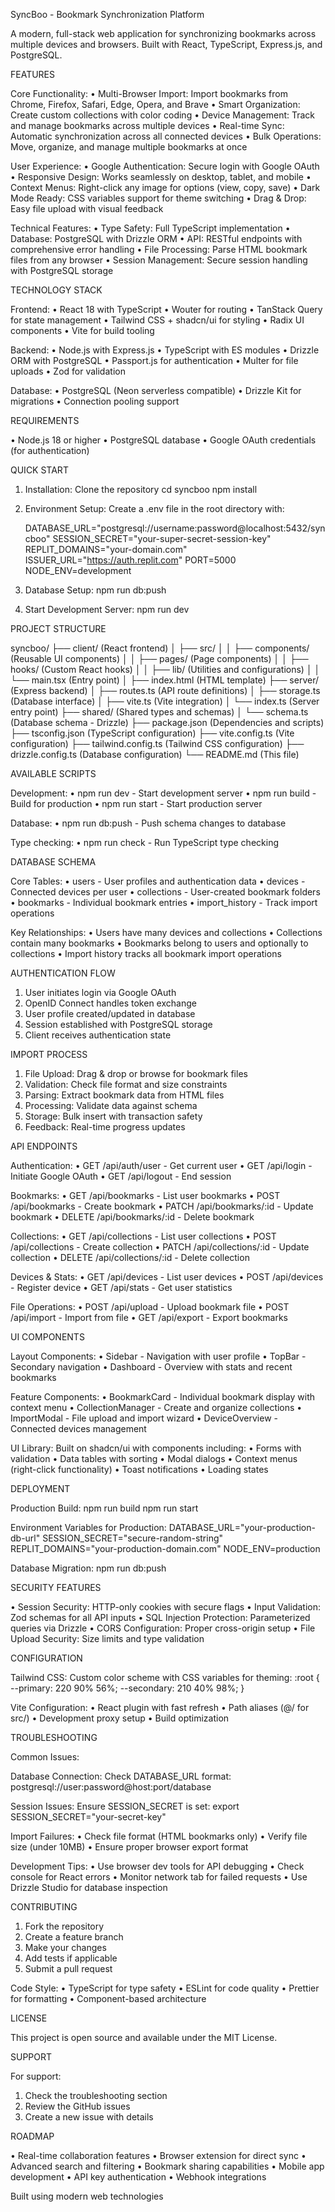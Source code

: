 SyncBoo - Bookmark Synchronization Platform

A modern, full-stack web application for synchronizing bookmarks across multiple devices and browsers. Built with React, TypeScript, Express.js, and PostgreSQL.

FEATURES

Core Functionality:
• Multi-Browser Import: Import bookmarks from Chrome, Firefox, Safari, Edge, Opera, and Brave
• Smart Organization: Create custom collections with color coding
• Device Management: Track and manage bookmarks across multiple devices
• Real-time Sync: Automatic synchronization across all connected devices
• Bulk Operations: Move, organize, and manage multiple bookmarks at once

User Experience:
• Google Authentication: Secure login with Google OAuth
• Responsive Design: Works seamlessly on desktop, tablet, and mobile
• Context Menus: Right-click any image for options (view, copy, save)
• Dark Mode Ready: CSS variables support for theme switching
• Drag & Drop: Easy file upload with visual feedback

Technical Features:
• Type Safety: Full TypeScript implementation
• Database: PostgreSQL with Drizzle ORM
• API: RESTful endpoints with comprehensive error handling
• File Processing: Parse HTML bookmark files from any browser
• Session Management: Secure session handling with PostgreSQL storage

TECHNOLOGY STACK

Frontend:
• React 18 with TypeScript
• Wouter for routing
• TanStack Query for state management
• Tailwind CSS + shadcn/ui for styling
• Radix UI components
• Vite for build tooling

Backend:
• Node.js with Express.js
• TypeScript with ES modules
• Drizzle ORM with PostgreSQL
• Passport.js for authentication
• Multer for file uploads
• Zod for validation

Database:
• PostgreSQL (Neon serverless compatible)
• Drizzle Kit for migrations
• Connection pooling support

REQUIREMENTS

• Node.js 18 or higher
• PostgreSQL database
• Google OAuth credentials (for authentication)

QUICK START

1. Installation:
   Clone the repository
   cd syncboo
   npm install

2. Environment Setup:
   Create a .env file in the root directory with:
   
   DATABASE_URL="postgresql://username:password@localhost:5432/syncboo"
   SESSION_SECRET="your-super-secret-session-key"
   REPLIT_DOMAINS="your-domain.com"
   ISSUER_URL="https://auth.replit.com"
   PORT=5000
   NODE_ENV=development

3. Database Setup:
   npm run db:push

4. Start Development Server:
   npm run dev

PROJECT STRUCTURE

syncboo/
├── client/                 (React frontend)
│   ├── src/
│   │   ├── components/    (Reusable UI components)
│   │   ├── pages/         (Page components)
│   │   ├── hooks/         (Custom React hooks)
│   │   ├── lib/           (Utilities and configurations)
│   │   └── main.tsx       (Entry point)
│   ├── index.html         (HTML template)
├── server/                (Express backend)
│   ├── routes.ts          (API route definitions)
│   ├── storage.ts         (Database interface)
│   ├── vite.ts            (Vite integration)
│   └── index.ts           (Server entry point)
├── shared/                (Shared types and schemas)
│   └── schema.ts          (Database schema - Drizzle)
├── package.json           (Dependencies and scripts)
├── tsconfig.json          (TypeScript configuration)
├── vite.config.ts         (Vite configuration)
├── tailwind.config.ts     (Tailwind CSS configuration)
├── drizzle.config.ts      (Database configuration)
└── README.md              (This file)

AVAILABLE SCRIPTS

Development:
• npm run dev - Start development server
• npm run build - Build for production
• npm run start - Start production server

Database:
• npm run db:push - Push schema changes to database

Type checking:
• npm run check - Run TypeScript type checking

DATABASE SCHEMA

Core Tables:
• users - User profiles and authentication data
• devices - Connected devices per user
• collections - User-created bookmark folders
• bookmarks - Individual bookmark entries
• import_history - Track import operations

Key Relationships:
• Users have many devices and collections
• Collections contain many bookmarks
• Bookmarks belong to users and optionally to collections
• Import history tracks all bookmark import operations

AUTHENTICATION FLOW

1. User initiates login via Google OAuth
2. OpenID Connect handles token exchange
3. User profile created/updated in database
4. Session established with PostgreSQL storage
5. Client receives authentication state

IMPORT PROCESS

1. File Upload: Drag & drop or browse for bookmark files
2. Validation: Check file format and size constraints
3. Parsing: Extract bookmark data from HTML files
4. Processing: Validate data against schema
5. Storage: Bulk insert with transaction safety
6. Feedback: Real-time progress updates

API ENDPOINTS

Authentication:
• GET /api/auth/user - Get current user
• GET /api/login - Initiate Google OAuth
• GET /api/logout - End session

Bookmarks:
• GET /api/bookmarks - List user bookmarks
• POST /api/bookmarks - Create bookmark
• PATCH /api/bookmarks/:id - Update bookmark
• DELETE /api/bookmarks/:id - Delete bookmark

Collections:
• GET /api/collections - List user collections
• POST /api/collections - Create collection
• PATCH /api/collections/:id - Update collection
• DELETE /api/collections/:id - Delete collection

Devices & Stats:
• GET /api/devices - List user devices
• POST /api/devices - Register device
• GET /api/stats - Get user statistics

File Operations:
• POST /api/upload - Upload bookmark file
• POST /api/import - Import from file
• GET /api/export - Export bookmarks

UI COMPONENTS

Layout Components:
• Sidebar - Navigation with user profile
• TopBar - Secondary navigation
• Dashboard - Overview with stats and recent bookmarks

Feature Components:
• BookmarkCard - Individual bookmark display with context menu
• CollectionManager - Create and organize collections
• ImportModal - File upload and import wizard
• DeviceOverview - Connected devices management

UI Library:
Built on shadcn/ui with components including:
• Forms with validation
• Data tables with sorting
• Modal dialogs
• Context menus (right-click functionality)
• Toast notifications
• Loading states

DEPLOYMENT

Production Build:
npm run build
npm run start

Environment Variables for Production:
DATABASE_URL="your-production-db-url"
SESSION_SECRET="secure-random-string"
REPLIT_DOMAINS="your-production-domain.com"
NODE_ENV=production

Database Migration:
npm run db:push

SECURITY FEATURES

• Session Security: HTTP-only cookies with secure flags
• Input Validation: Zod schemas for all API inputs
• SQL Injection Protection: Parameterized queries via Drizzle
• CORS Configuration: Proper cross-origin setup
• File Upload Security: Size limits and type validation

CONFIGURATION

Tailwind CSS:
Custom color scheme with CSS variables for theming:
:root {
  --primary: 220 90% 56%;
  --secondary: 210 40% 98%;
}

Vite Configuration:
• React plugin with fast refresh
• Path aliases (@/ for src/)
• Development proxy setup
• Build optimization

TROUBLESHOOTING

Common Issues:

Database Connection:
Check DATABASE_URL format: postgresql://user:password@host:port/database

Session Issues:
Ensure SESSION_SECRET is set: export SESSION_SECRET="your-secret-key"

Import Failures:
• Check file format (HTML bookmarks only)
• Verify file size (under 10MB)
• Ensure proper browser export format

Development Tips:
• Use browser dev tools for API debugging
• Check console for React errors
• Monitor network tab for failed requests
• Use Drizzle Studio for database inspection

CONTRIBUTING

1. Fork the repository
2. Create a feature branch
3. Make your changes
4. Add tests if applicable
5. Submit a pull request

Code Style:
• TypeScript for type safety
• ESLint for code quality
• Prettier for formatting
• Component-based architecture

LICENSE

This project is open source and available under the MIT License.

SUPPORT

For support:
1. Check the troubleshooting section
2. Review the GitHub issues
3. Create a new issue with details

ROADMAP

• Real-time collaboration features
• Browser extension for direct sync
• Advanced search and filtering
• Bookmark sharing capabilities
• Mobile app development
• API key authentication
• Webhook integrations

Built using modern web technologies